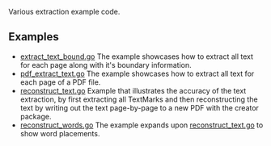 Various extraction example code.

## Examples

- [extract_text_bound.go](extract_text_bound.go) The example showcases how to extract all text for each page along with it's boundary information.
- [pdf_extract_text.go](pdf_extract_text.go) The example showcases how to extract all text for each page of a PDF file.
- [reconstruct_text.go](reconstruct_text.go) Example that illustrates the accuracy of the text extraction, by first extracting all TextMarks and then reconstructing the text by writing out the text page-by-page to a new PDF with the creator package.
- [reconstruct_words.go](reconstruct_words.go) The example expands upon [reconstruct_text.go](reconstruct_text.go) to show word placements.